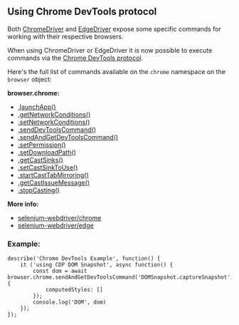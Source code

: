 ## Using Chrome DevTools protocol
Both [ChromeDriver](https://www.selenium.dev/selenium/docs/api/javascript/module/selenium-webdriver/chrome_exports_Driver.html) and [EdgeDriver](https://www.selenium.dev/selenium/docs/api/javascript/module/selenium-webdriver/edge_exports_Driver.html) expose some specific commands for working with their respective browsers.

When using ChromeDriver or EdgeDriver it is now possible to execute commands via the [Chrome DevTools protocol](https://chromedevtools.github.io/devtools-protocol/).

Here's the full list of commands available on the `chrome` namespace on the `browser` object:

**browser.chrome:**
- [.launchApp()](https://www.selenium.dev/selenium/docs/api/javascript/module/selenium-webdriver/chrome_exports_Driver.html#launchApp)
- [.getNetworkConditions()](https://www.selenium.dev/selenium/docs/api/javascript/module/selenium-webdriver/chrome_exports_Driver.html#getNetworkConditions)
- [.setNetworkConditions()](https://www.selenium.dev/selenium/docs/api/javascript/module/selenium-webdriver/chrome_exports_Driver.html#setNetworkConditions)
- [.sendDevToolsCommand()](https://www.selenium.dev/selenium/docs/api/javascript/module/selenium-webdriver/chrome_exports_Driver.html#sendDevToolsCommand)
- [.sendAndGetDevToolsCommand()](https://www.selenium.dev/selenium/docs/api/javascript/module/selenium-webdriver/chrome_exports_Driver.html#sendAndGetDevToolsCommand)
- [.setPermission()](https://www.selenium.dev/selenium/docs/api/javascript/module/selenium-webdriver/chrome_exports_Driver.html#setPermission)
- [.setDownloadPath()](https://www.selenium.dev/selenium/docs/api/javascript/module/selenium-webdriver/chrome_exports_Driver.html#setDownloadPath)
- [.getCastSinks()](https://www.selenium.dev/selenium/docs/api/javascript/module/selenium-webdriver/chrome_exports_Driver.html#getCastSinks)
- [.setCastSinkToUse()](https://www.selenium.dev/selenium/docs/api/javascript/module/selenium-webdriver/chrome_exports_Driver.html#setCastSinkToUse)
- [.startCastTabMirroring()](https://www.selenium.dev/selenium/docs/api/javascript/module/selenium-webdriver/chrome_exports_Driver.html#startCastTabMirroring)
- [.getCastIssueMessage()](https://www.selenium.dev/selenium/docs/api/javascript/module/selenium-webdriver/chrome_exports_Driver.html#getCastIssueMessage)
- [.stopCasting()](https://www.selenium.dev/selenium/docs/api/javascript/module/selenium-webdriver/chrome_exports_Driver.html#stopCasting)

**More info:**
- [selenium-webdriver/chrome](https://www.selenium.dev/selenium/docs/api/javascript/module/selenium-webdriver/chrome.html)
- [selenium-webdriver/edge](https://www.selenium.dev/selenium/docs/api/javascript/module/selenium-webdriver/edge.html)

### Example:
<div class="sample-test"><pre data-language="javascript"><code class="language-javascript">describe('Chrome DevTools Example', function() {
    it ('using CDP DOM Snapshot', async function() {
        const dom = await browser.chrome.sendAndGetDevToolsCommand('DOMSnapshot.captureSnapshot', {
            computedStyles: []
        });
        console.log('DOM', dom)
    });
});</code></pre></div>